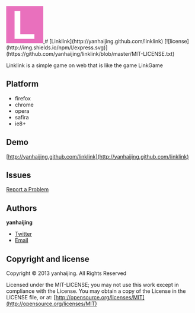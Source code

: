 <a href="http://yanhaijing.github.com/linklink">
  <img src="./images/link.gif" width="100px">
</a>
# [Linklink](http://yanhaijing.github.com/linklink) [![license](http://img.shields.io/npm/l/express.svg)](https://github.com/yanhaijing/linklink/blob/master/MIT-LICENSE.txt)

Linklink is a simple game on web that is like the game LinkGame

## Platform

* firefox
* chrome
* opera
* safira
* ie8+ 

## Demo

[http://yanhaijing.github.com/linklink](http://yanhaijing.github.com/linklink)

## Issues

[Report a Problem](https://github.com/yanhaijing/linklink/issues)

## Authors

**yanhaijing**

- [Twitter](http://t.qq.com/yanhaijing1234 "yanhaijing's Twitter")
- [Email](http://yanhaijing1234@gmail.com "yanhaijing's Email")

## Copyright and license

Copyright © 2013 yanhaijing. All Rights Reserved

Licensed under the MIT-LICENSE;
you may not use this work except in compliance with the License.
You may obtain a copy of the License in the LICENSE file, or at:
	[http://opensource.org/licenses/MIT](http://opensource.org/licenses/MIT)
